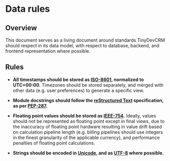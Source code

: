 # Data rules

## Overview

This document serves as a living document around standards TinyDevCRM should
respect in its data model, with respect to database, backend, and frontend
representation where possible.

## Rules

-   **All timestamps should be stored as
    [ISO-8601](https://en.wikipedia.org/wiki/ISO_8601), normalized to
    UTC+00:00.** Timezones should be stored separately, and merged with other
    data (e.g. user preferences) to generate a specific view.

-   **Module docstrings should follow the [reStructured
    Text](https://en.wikipedia.org/wiki/ReStructuredText) specification, as per
    [PEP-287](https://www.python.org/dev/peps/pep-0287/).**

-   **Floating point values should be stored as
    [IEEE-754](https://en.wikipedia.org/wiki/IEEE_754).** Ideally, values should
    not be represented as floating point except in final views, due to the
    inaccuracy of floating point hardware resulting in value drift based on
    calculation pipeline length (e.g. billing pipelines should use integers in
    the finest granularity of the applicable currency), and performance penalties
    of floating point calculations.

-   **Strings should be encoded in
    [Unicode](https://en.wikipedia.org/wiki/Unicode), and as
    [UTF-8](https://en.wikipedia.org/wiki/UTF-8) where possible.**
